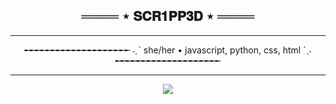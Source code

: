 
<h2 align="center"> ════ ⋆ 𝐒𝐂𝐑𝟏𝐏𝐏𝟑𝐃 ⋆ ════ </h2>

<hr> 
<p align="center">╾╾╾╾╾╾╾╾╾╾╾╾╾╾╾╾╾╾╾╾ ˗ˏˋ  she/her • javascript, python, css, html  ´ˎ˗ ╾╾╾╾╾╾╾╾╾╾╾╾╾╾╾╾╾╾╾╾</p>

<hr>

<p align="center">
<img  src="https://img.buzzfeed.com/buzzfeed-static/static/2020-07/15/0/asset/4aee9a1ffede/anigif_sub-buzz-610-1594774372-16.gif">
</p>
